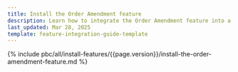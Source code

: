 ```yaml
---
title: Install the Order Amendment feature
description: Learn how to integrate the Order Amendment feature into a Spryker project.
last_updated: Mar 28, 2025
template: feature-integration-guide-template
---
```


{% include pbc/all/install-features/{{page.version}}/install-the-order-amendment-feature.md %} <!-- To edit, see /_includes/pbc/all/install-features/{{page.version}}/install-the-order-amendment-feature.md -->